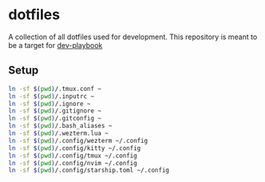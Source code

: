 # dotfiles

A collection of all dotfiles used for development. This repository is meant to
be a target for
[dev-playbook](https://github.com/maladroitthief/developer-playbook)

## Setup

```bash
ln -sf $(pwd)/.tmux.conf ~
ln -sf $(pwd)/.inputrc ~
ln -sf $(pwd)/.ignore ~
ln -sf $(pwd)/.gitignore ~
ln -sf $(pwd)/.gitconfig ~
ln -sf $(pwd)/.bash_aliases ~
ln -sf $(pwd)/.wezterm.lua ~
ln -sf $(pwd)/.config/wezterm ~/.config
ln -sf $(pwd)/.config/kitty ~/.config
ln -sf $(pwd)/.config/tmux ~/.config
ln -sf $(pwd)/.config/nvim ~/.config
ln -sf $(pwd)/.config/starship.toml ~/.config
```
